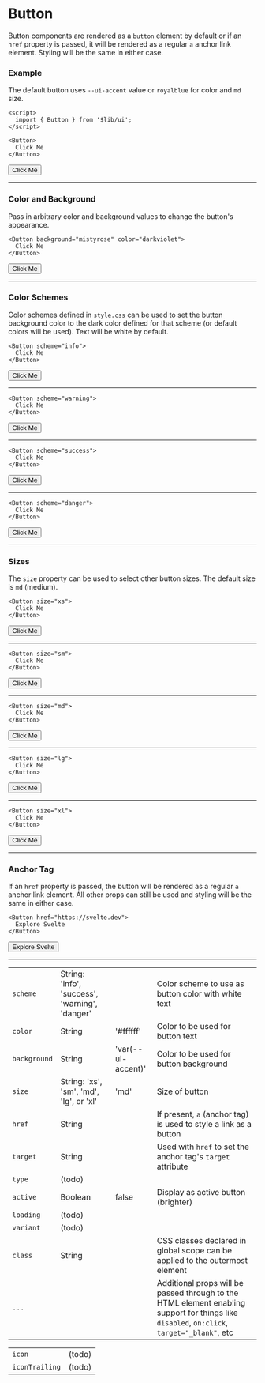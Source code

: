 <script>
	import { Button } from '$lib/ui';
  import Table from '$lib/components/Table.svelte';
</script>

# Button

Button components are rendered as a `button` element by default or if an `href` property is passed,
it will be rendered as a regular `a` anchor link element. Styling will be the same in either case.

### Example

The default button uses `--ui-accent` value or `royalblue` for color and `md` size.

```svelte
<script>
  import { Button } from '$lib/ui';
</script>

<Button>
  Click Me
</Button>
```
<Button>
  Click Me
</Button>

---

### Color and Background

Pass in arbitrary color and background values to change the button's appearance.

```svelte
<Button background="mistyrose" color="darkviolet">
  Click Me
</Button>
```
<Button background="mistyrose" color="darkviolet">
  Click Me
</Button>

---

### Color Schemes

Color schemes defined in `style.css` can be used to set the button background color to the dark
color defined for that scheme (or default colors will be used). Text will be white by default.

```svelte
<Button scheme="info">
  Click Me
</Button>
```
<Button scheme="info">Click Me</Button>

---

```svelte
<Button scheme="warning">
  Click Me
</Button>
```
<Button scheme="warning">Click Me</Button>

---

```svelte
<Button scheme="success">
  Click Me
</Button>
```
<Button scheme="success">Click Me</Button>

---

```svelte
<Button scheme="danger">
  Click Me
</Button>
```
<Button scheme="danger">Click Me</Button>

---

### Sizes

The `size` property can be used to select other button sizes. The default size is `md` (medium). 

```svelte
<Button size="xs">
  Click Me
</Button>
```
<Button size="xs">Click Me</Button>

---

```svelte
<Button size="sm">
  Click Me
</Button>
```
<Button size="sm">Click Me</Button>

---

```svelte
<Button size="md">
  Click Me
</Button>
```
<Button size="md">Click Me</Button>

---

```svelte
<Button size="lg">
  Click Me
</Button>
```
<Button size="lg">Click Me</Button>

---

```svelte
<Button size="xl">
  Click Me
</Button>
```
<Button size="xl">Click Me</Button>

---

### Anchor Tag

If an `href` property is passed, the button will be rendered as a regular `a` anchor link element.
All other props can still be used and styling will be the same in either case.

```svelte
<Button href="https://svelte.dev">
  Explore Svelte
</Button>
```
<Button href="https://svelte.dev">Explore Svelte</Button>

---

<Table name="Button" type="props">
  <tr>
    <td><code>scheme</code></td>
    <td>String: 'info', 'success', 'warning', 'danger'</td>
    <td>&nbsp;</td>
    <td>Color scheme to use as button color with white text</td>
  </tr>
  <tr>
    <td><code>color</code></td>
    <td>String</td>
    <td>'#ffffff'</td>
    <td>Color to be used for button text</td>
  </tr>
  <tr>
    <td><code>background</code></td>
    <td>String</td>
    <td class="text-nowrap">'var(--ui-accent)'</td>
    <td>Color to be used for button background</td>
  </tr>
  <tr>
    <td><code>size</code></td>
    <td>String: 'xs', 'sm', 'md', 'lg', or 'xl'</td>
    <td>'md'</td>
    <td>Size of button</td>
  </tr>
  <tr>
    <td><code>href</code></td>
    <td>String</td>
    <td>&nbsp;</td>
    <td
      >If present, <code>a</code> (anchor tag) is used to style a link as a button</td
    >
  </tr>
  <tr>
    <td><code>target</code></td>
    <td>String</td>
    <td>&nbsp;</td>
    <td
      >Used with <code>href</code> to set the anchor tag's <code>target</code>
      attribute</td
    >
  </tr>
  <tr>
    <td><code>type</code></td>
    <td>(todo)</td>
    <td>&nbsp;</td>
    <td>&nbsp;</td>
  </tr>
  <tr>
    <td><code>active</code></td>
    <td>Boolean</td>
    <td>false</td>
    <td>Display as active button (brighter)</td>
  </tr>
  <tr>
    <td><code>loading</code></td>
    <td>(todo)</td>
    <td>&nbsp;</td>
    <td>&nbsp;</td>
  </tr>
  <tr>
    <td><code>variant</code></td>
    <td>(todo)</td>
    <td>&nbsp;</td>
    <td>&nbsp;</td>
  </tr>
  <tr>
    <td><code>class</code></td>
    <td>String</td>
    <td>&nbsp;</td>
    <td
      >CSS classes declared in global scope can be applied to the outermost
      element</td
    >
  </tr>
  <tr>
    <td><code>...</code></td>
    <td>&nbsp;</td>
    <td>&nbsp;</td>
    <td
      >Additional props will be passed through to the HTML element enabling
      support for things like
      <code>disabled</code>, <code>on:click</code>,
      <code>target="_blank"</code>, etc</td
    >
  </tr>
</Table>

<Table name="Button" type="slots">
  <tr>
    <td><code>icon</code></td>
    <td>(todo)</td>
  </tr>
  <tr>
    <td><code>iconTrailing</code></td>
    <td>(todo)</td>
  </tr>
</Table>


